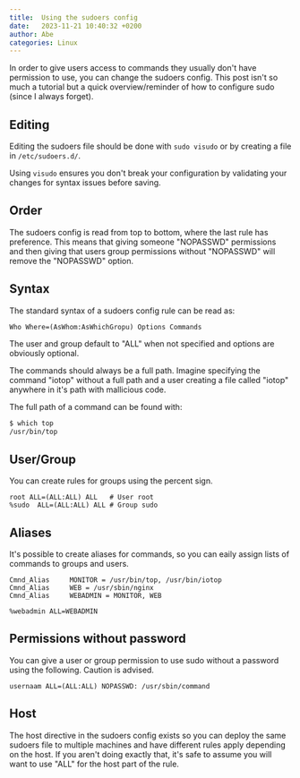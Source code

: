 ```yaml
---
title:  Using the sudoers config
date:   2023-11-21 10:40:32 +0200
author: Abe
categories: Linux
---
```

In order to give users access to commands they usually don't have permission to
use, you can change the sudoers config. This post isn't so much a tutorial but a
quick overview/reminder of how to configure sudo (since I always forget).

## Editing

Editing the sudoers file should be done with `sudo visudo` or by creating a file
in `/etc/sudoers.d/`.

Using `visudo` ensures you don't break your configuration by validating your
changes for syntax issues before saving.

## Order

The sudoers config is read from top to bottom, where the last rule has
preference. This means that giving someone "NOPASSWD" permissions and then
giving that users group permissions without "NOPASSWD" will remove the
"NOPASSWD" option.

## Syntax

The standard syntax of a sudoers config rule can be read as:

```sudoers
Who Where=(AsWhom:AsWhichGropu) Options Commands
```

The user and group default to "ALL" when not specified and options are obviously
optional.

The commands should always be a full path. Imagine specifying the command
"iotop" without a full path and a user creating a file called "iotop"
anywhere in it's path with mallicious code.

The full path of a command can be found with:

```bash
$ which top
/usr/bin/top
```

## User/Group

You can create rules for groups using the percent sign.

```sudoers
root ALL=(ALL:ALL) ALL   # User root
%sudo  ALL=(ALL:ALL) ALL # Group sudo
```

## Aliases

It's possible to create aliases for commands, so you can eaily assign lists of
commands to groups and users.

```sudoers
Cmnd_Alias     MONITOR = /usr/bin/top, /usr/bin/iotop
Cmnd_Alias     WEB = /usr/sbin/nginx
Cmnd_Alias     WEBADMIN = MONITOR, WEB

%webadmin ALL=WEBADMIN
```

## Permissions without password

You can give a user or group permission to use sudo without a password using the
following. Caution is advised.

```sudoers
usernaam ALL=(ALL:ALL) NOPASSWD: /usr/sbin/command
```

## Host

The host directive in the sudoers config exists so you can deploy the same
sudoers file to multiple machines and have different rules apply depending on
the host. If you aren't doing exactly that, it's safe to assume you will want to
use "ALL" for the host part of the rule.
